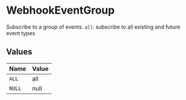 # WebhookEventGroup

Subscribe to a group of events.
`all`: subscribe to all existing and future event types



## Values

| Name   | Value  |
| ------ | ------ |
| `ALL`  | all    |
| `NULL` | null   |
